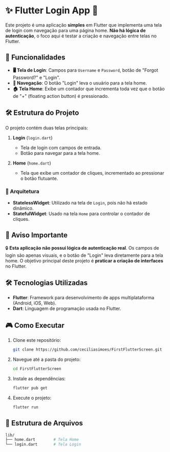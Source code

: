 
# ✨ Flutter Login App 📱

Este projeto é uma aplicação **simples** em Flutter que implementa uma tela de login com navegação para uma página home. **Não há lógica de autenticação**, o foco aqui é testar a criação e navegação entre telas no Flutter.

## 🚀 Funcionalidades

- **🖥️ Tela de Login**: Campos para `Username` e `Password`, botão de "Forgot Password?" e "Login".
- **🔄 Navegação**: O botão "Login" leva o usuário para a tela home.
- **🏠 Tela Home**: Exibe um contador que incrementa toda vez que o botão de "+" (floating action button) é pressionado.

## 🛠️ Estrutura do Projeto

O projeto contém duas telas principais:

1. **Login** (`login.dart`)
    - Tela de login com campos de entrada.
    - Botão para navegar para a tela home.
    
2. **Home** (`home.dart`)
    - Tela que exibe um contador de cliques, incrementado ao pressionar o botão flutuante.

### 🧠 Arquitetura

- **StatelessWidget**: Utilizado na tela de `Login`, pois não há estado dinâmico.
- **StatefulWidget**: Usado na tela `Home` para controlar o contador de cliques.

## 🚫 Aviso Importante

🔒 **Esta aplicação não possui lógica de autenticação real**. Os campos de login são apenas visuais, e o botão de "Login" leva diretamente para a tela home. O objetivo principal deste projeto é **praticar a criação de interfaces** no Flutter.

## 🛠️ Tecnologias Utilizadas

- **Flutter**: Framework para desenvolvimento de apps multiplataforma (Android, iOS, Web).
- **Dart**: Linguagem de programação usada no Flutter.

## 🎮 Como Executar

1. Clone este repositório:
   ```bash
   git clone https://github.com/ceciliasimoes/FirstFlutterScreen.git
   ```
   
2. Navegue até a pasta do projeto:
   ```bash
   cd FirstFlutterScreen
   ```

3. Instale as dependências:
   ```bash
   flutter pub get
   ```

4. Execute o projeto:
   ```bash
   flutter run
   ```

## 📂 Estrutura de Arquivos

```bash
lib/
├── home.dart        # Tela Home
└── login.dart       # Tela Login
```
